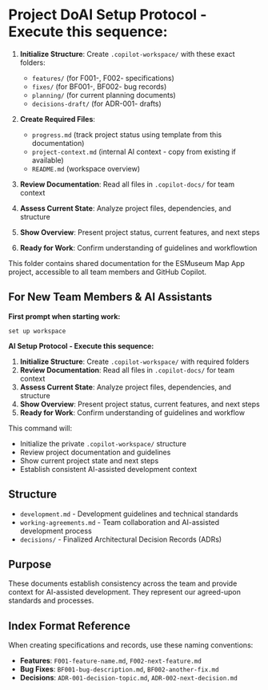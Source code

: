 # Project Do**AI Setup Protocol - Execute this sequence:**

1. **Initialize Structure**: Create `.copilot-workspace/` with these exact folders:
   - `features/` (for F001-, F002- specifications)
   - `fixes/` (for BF001-, BF002- bug records) 
   - `planning/` (for current planning documents)
   - `decisions-draft/` (for ADR-001- drafts)

2. **Create Required Files**:
   - `progress.md` (track project status using template from this documentation)
   - `project-context.md` (internal AI context - copy from existing if available)
   - `README.md` (workspace overview)

3. **Review Documentation**: Read all files in `.copilot-docs/` for team context

4. **Assess Current State**: Analyze project files, dependencies, and structure

5. **Show Overview**: Present project status, current features, and next steps

6. **Ready for Work**: Confirm understanding of guidelines and workflowtion

This folder contains shared documentation for the ESMuseum Map App project, accessible to all team members and GitHub Copilot.

## For New Team Members & AI Assistants

**First prompt when starting work:**

```text
set up workspace
```

**AI Setup Protocol - Execute this sequence:**

1. **Initialize Structure**: Create `.copilot-workspace/` with required folders
2. **Review Documentation**: Read all files in `.copilot-docs/` for team context
3. **Assess Current State**: Analyze project files, dependencies, and structure
4. **Show Overview**: Present project status, current features, and next steps
5. **Ready for Work**: Confirm understanding of guidelines and workflow

This command will:

- Initialize the private `.copilot-workspace/` structure
- Review project documentation and guidelines
- Show current project state and next steps
- Establish consistent AI-assisted development context

## Structure

- `development.md` - Development guidelines and technical standards
- `working-agreements.md` - Team collaboration and AI-assisted development process
- `decisions/` - Finalized Architectural Decision Records (ADRs)

## Purpose

These documents establish consistency across the team and provide context for AI-assisted development. They represent our agreed-upon standards and processes.

## Index Format Reference

When creating specifications and records, use these naming conventions:

- **Features**: `F001-feature-name.md`, `F002-next-feature.md`
- **Bug Fixes**: `BF001-bug-description.md`, `BF002-another-fix.md`
- **Decisions**: `ADR-001-decision-topic.md`, `ADR-002-next-decision.md`
